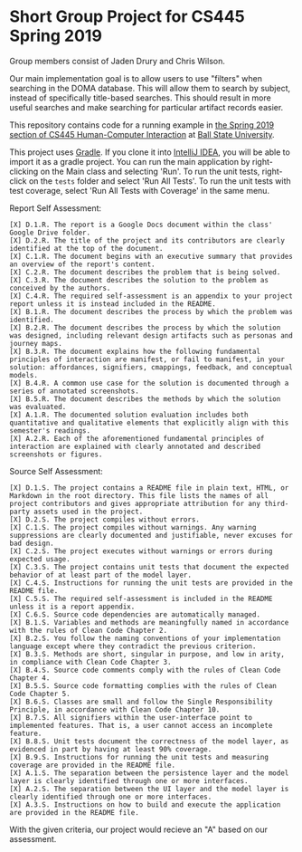 # Short Group Project for CS445 Spring 2019
Group members consist of Jaden Drury and Chris Wilson.

Our main implementation goal is to allow users to use "filters" when searching in the DOMA database. This will allow them to search by subject, instead of specifically title-based searches. This should result in more useful searches and make searching for particular artifact records easier.



This repository contains code for a running example in 
[the Spring 2019 section of CS445 Human-Computer Interaction](http://www.cs.bsu.edu/~pvgestwicki/courses/cs445Sp19/)
at [Ball State University](https://www.bsu.edu).

This project uses [Gradle](https://gradle.org/). If you clone it into [IntelliJ IDEA](https://www.jetbrains.com/idea/), 
you will be able to import it as a gradle project. 
You can run the main application by right-clicking on the Main class and selecting 'Run'. To run the unit tests, right-click on the `tests` folder and select 'Run All Tests'. To run the unit tests with test coverage, select 'Run All Tests with Coverage' in the same menu.


Report Self Assessment:

    [X] D.1.R. The report is a Google Docs document within the class' Google Drive folder.
    [X] D.2.R. The title of the project and its contributors are clearly identified at the top of the document.
    [X] C.1.R. The document begins with an executive summary that provides an overview of the report's content.
    [X] C.2.R. The document describes the problem that is being solved.
    [X] C.3.R. The document describes the solution to the problem as conceived by the authors.
    [X] C.4.R. The required self-assessment is an appendix to your project report unless it is instead included in the README.
    [X] B.1.R. The document describes the process by which the problem was identified.
    [X] B.2.R. The document describes the process by which the solution was designed, including relevant design artifacts such as personas and journey maps.
    [X] B.3.R. The document explains how the following fundamental principles of interaction are manifest, or fail to manifest, in your solution: affordances, signifiers, cmappings, feedback, and conceptual models.
    [X] B.4.R. A common use case for the solution is documented through a series of annotated screenshots.
    [X] B.5.R. The document describes the methods by which the solution was evaluated.
    [X] A.1.R. The documented solution evaluation includes both quantitative and qualitative elements that explicitly align with this semester's readings.
    [X] A.2.R. Each of the aforementioned fundamental principles of interaction are explained with clearly annotated and described screenshots or figures.


Source Self Assessment:

    [X] D.1.S. The project contains a README file in plain text, HTML, or Markdown in the root directory. This file lists the names of all project contributors and gives appropriate attribution for any third-party assets used in the project.
    [X] D.2.S. The project compiles without errors.
    [X] C.1.S. The project compiles without warnings. Any warning suppressions are clearly documented and justifiable, never excuses for bad design.
    [X] C.2.S. The project executes without warnings or errors during expected usage.
    [X] C.3.S. The project contains unit tests that document the expected behavior of at least part of the model layer.
    [X] C.4.S. Instructions for running the unit tests are provided in the README file.
    [X] C.5.S. The required self-assessment is included in the README unless it is a report appendix.
    [X] C.6.S. Source code dependencies are automatically managed.
    [X] B.1.S. Variables and methods are meaningfully named in accordance with the rules of Clean Code Chapter 2.
    [X] B.2.S. You follow the naming conventions of your implementation language except where they contradict the previous criterion.
    [X] B.3.S. Methods are short, singular in purpose, and low in arity, in compliance with Clean Code Chapter 3.
    [X] B.4.S. Source code comments comply with the rules of Clean Code Chapter 4.
    [X] B.5.S. Source code formatting complies with the rules of Clean Code Chapter 5.
    [X] B.6.S. Classes are small and follow the Single Responsibility Principle, in accordance with Clean Code Chapter 10.
    [X] B.7.S. All signifiers within the user-interface point to implemented features. That is, a user cannot access an incomplete feature.
    [X] B.8.S. Unit tests document the correctness of the model layer, as evidenced in part by having at least 90% coverage.
    [X] B.9.S. Instructions for running the unit tests and measuring coverage are provided in the README file.
    [X] A.1.S. The separation between the persistence layer and the model layer is clearly identified through one or more interfaces.
    [X] A.2.S. The separation between the UI layer and the model layer is clearly identified through one or more interfaces.
    [X] A.3.S. Instructions on how to build and execute the application are provided in the README file.

With the given criteria, our project would recieve an "A" based on our assessment.
